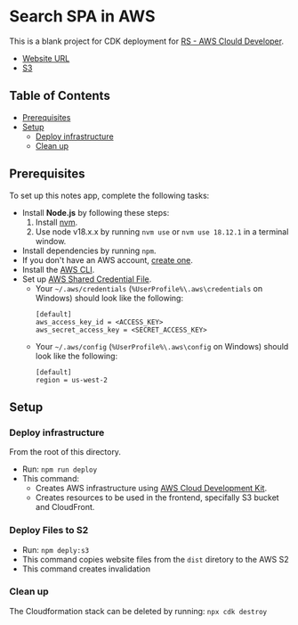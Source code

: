 # Search SPA in AWS
This is a blank project for CDK deployment for [RS - AWS Clould Developer](https://github.com/rolling-scopes-school/aws/tree/main/aws-developer/02_serving_spa).


- [Website URL](https://dgtp5jga6qb5w.cloudfront.net)
- [S3](https://websitebucket-984942.s3.ap-southeast-2.amazonaws.com/)

## Table of Contents

- [Prerequisites](#prerequisites)
- [Setup](#setup)
  - [Deploy infrastructure](#deploy-infrastructure)
  - [Clean up](#clean-up)

## Prerequisites
 To set up this notes app, complete the following tasks:

- Install **Node.js** by following these steps:
  1. Install [nvm](https://github.com/nvm-sh/nvm#installation-and-update).
  1. Use node v18.x.x by running `nvm use` or `nvm use 18.12.1` in a terminal window.
- Install dependencies by running `npm`.
- If you don't have an AWS account, [create one](https://aws.amazon.com/premiumsupport/knowledge-center/create-and-activate-aws-account/).
- Install the [AWS CLI](https://aws.amazon.com/cli/).
- Set up [AWS Shared Credential File](https://docs.aws.amazon.com/cli/latest/userguide/cli-configure-files.html).
  - Your `~/.aws/credentials` (`%UserProfile%\.aws\credentials` on Windows) should look like the following:
    ```
    [default]
    aws_access_key_id = <ACCESS_KEY>
    aws_secret_access_key = <SECRET_ACCESS_KEY>
    ```
  - Your `~/.aws/config` (`%UserProfile%\.aws\config` on Windows) should look like the following:
    ```
    [default]
    region = us-west-2
    ``` 

## Setup

### Deploy infrastructure
From the root of this directory.

- Run: `npm run deploy`
- This command:
  - Creates AWS infrastructure using [AWS Cloud Development Kit](https://aws.amazon.com/cdk/).
  - Creates resources to be used in the frontend, specifally S3 bucket and CloudFront.

### Deploy Files to S2

- Run: `npm deply:s3`
- This command copies website files from the `dist` diretory to the AWS S2
- This command creates invalidation

### Clean up

The Cloudformation stack can be deleted by running: `npx cdk destroy`